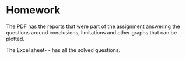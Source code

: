 # Homework
The PDF has the reports that were part of the assignment answering the questions around conclusions, limitations and other graphs that can be plotted.

The Excel sheet- - has all the solved questions.
